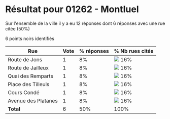 # Résultat pour 01262 - Montluel

Sur l'ensemble de la ville il y a eu 12 réponses dont 6 réponses avec une rue citée (50%)

6 points noirs identifiés

| Rue | Vote | % réponses | % Nb rues cités|
|-----|------|------------|----------------|
| Route de Jons | 1 | 8% | <img src="../../img/bar_16.gif" />&nbsp;16%|
| Route de Jailleux | 1 | 8% | <img src="../../img/bar_16.gif" />&nbsp;16%|
| Quai des Remparts | 1 | 8% | <img src="../../img/bar_16.gif" />&nbsp;16%|
| Place des Tilleuls | 1 | 8% | <img src="../../img/bar_16.gif" />&nbsp;16%|
| Cours Condé | 1 | 8% | <img src="../../img/bar_16.gif" />&nbsp;16%|
| Avenue des Platanes | 1 | 8% | <img src="../../img/bar_16.gif" />&nbsp;16%|
| **Total** | 6 | 50% | 100%|
